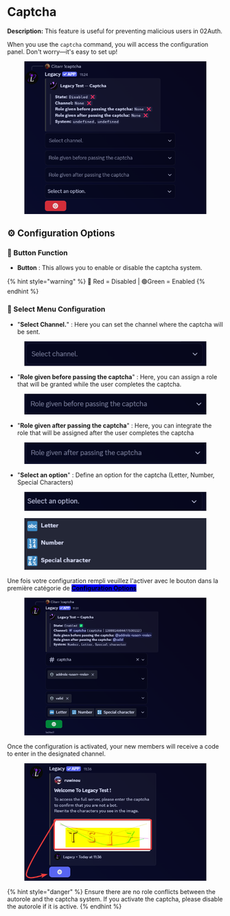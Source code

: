 # Captcha

**Description:** This feature is useful for preventing malicious users in 02Auth.

When you use the `captcha` command, you will access the configuration panel. Don't worry—it's easy to set up!

<figure><img src="../../.gitbook/assets/image (61).png" alt=""><figcaption></figcaption></figure>

## ⚙️ Configuration Options

### 🔹 Button Function

* **Button** : This allows you to enable or disable the captcha system.

{% hint style="warning" %}
🔴 Red = Disabled | 🟢Green = Enabled
{% endhint %}



### 🔹 Select Menu Configuration

* "**Select Channel.**" : Here you can set the channel where the captcha will be sent.

<figure><img src="../../.gitbook/assets/image (62).png" alt=""><figcaption></figcaption></figure>

* "**Role given before passing the captcha**" : Here, you can assign a role that will be granted while the user completes the captcha.

<figure><img src="../../.gitbook/assets/image (63).png" alt=""><figcaption></figcaption></figure>

* "**Role given after passing the captcha**" : Here, you can integrate the role that will be assigned after the user completes the captcha

<figure><img src="../../.gitbook/assets/image (64).png" alt=""><figcaption></figcaption></figure>

* "**Select an option**" : Define an option for the captcha (Letter, Number, Special Characters)

<figure><img src="../../.gitbook/assets/image (65).png" alt=""><figcaption></figcaption></figure>

<figure><img src="../../.gitbook/assets/image (66).png" alt=""><figcaption></figcaption></figure>

Une fois votre configuration rempli veuillez l'activer avec le bouton dans la première catégorie de [<mark style="background-color:blue;">**Configuration Options**</mark>](captcha.md#button-function)

<figure><img src="../../.gitbook/assets/image (67).png" alt=""><figcaption></figcaption></figure>

Once the configuration is activated, your new members will receive a code to enter in the designated channel.

<figure><img src="../../.gitbook/assets/image (69).png" alt=""><figcaption></figcaption></figure>

{% hint style="danger" %}
Ensure there are no role conflicts between the autorole and the captcha system. If you activate the captcha, please disable the autorole if it is active.
{% endhint %}
